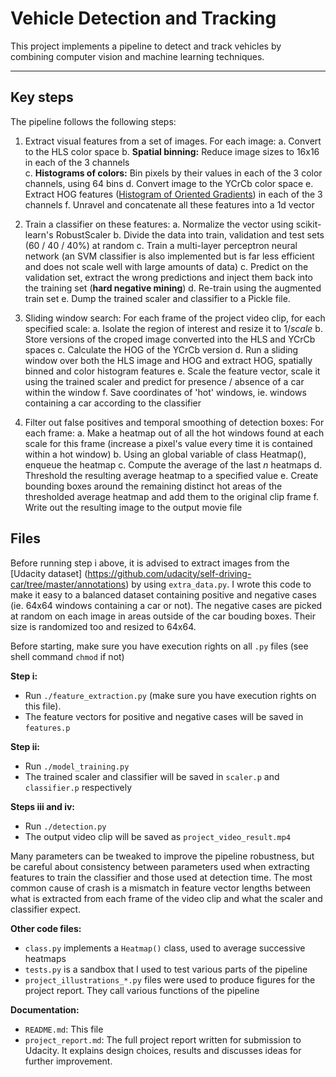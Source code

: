 # Vehicle Detection and Tracking

This project implements a pipeline to detect and track vehicles by combining computer vision and machine learning techniques.

---

## Key steps

The pipeline follows the following steps:

1. Extract visual features from a set of images. For each image:
	a. Convert to the HLS color space
	b. **Spatial binning:** Reduce image sizes to 16x16 in each of the 3 channels	
	c. **Histograms of colors:** Bin pixels by their values in each of the 3 color channels, using 64 bins
	d. Convert image to the YCrCb color space
	e. Extract HOG features ([Histogram of Oriented Gradients](http://www.learnopencv.com/histogram-of-oriented-gradients/)) in each of the 3 channels
	f. Unravel and concatenate all these features into a 1d vector
	
2. Train a classifier on these features:
	a. Normalize the vector using scikit-learn's RobustScaler
	b. Divide the data into train, validation and test sets (60 / 40 / 40%) at random
	c. Train a multi-layer perceptron neural network (an SVM classifier is also implemented but is far less efficient and does not scale well with large amounts of data)
	c. Predict on the validation set, extract the wrong predictions and inject them back into the training set (**hard negative mining**)
	d. Re-train using the augmented train set
	e. Dump the trained scaler and classifier to a Pickle file.

3. Sliding window search: For each frame of the project video clip, for each specified scale:
	a. Isolate the region of interest and resize it to $1/scale$
	b. Store versions of the croped image converted into the HLS and YCrCb spaces
	c. Calculate the HOG of the YCrCb version
	d. Run a sliding window over both the HLS image and HOG and extract HOG, spatially binned and color histogram features
	e. Scale the feature vector, scale it using the trained scaler and predict for presence / absence of a car within the window
	f. Save coordinates of 'hot' windows, ie. windows containing a car according to the classifier
	
4. Filter out false positives and temporal smoothing of detection boxes: For each frame:
	a. Make a heatmap out of all the hot windows found at each scale for this frame (increase a pixel's value every time it is contained within a hot window)
	b. Using an global variable of class Heatmap(), enqueue the heatmap
	c. Compute the average of the last _n_ heatmaps
	d. Threshold the resulting average heatmap to a specified value
	e. Create bounding boxes around the remaining distinct hot areas of the thresholded average heatmap and add them to the original clip frame
	f. Write out the resulting image to the output movie file
	

## Files

Before running step i above, it is advised to extract images from the [Udacity dataset] (https://github.com/udacity/self-driving-car/tree/master/annotations) by using `extra_data.py`. I wrote this code to make it easy to a balanced dataset containing positive and negative cases (ie. 64x64 windows containing a car or not). The negative cases are picked at random on each image in areas outside of the car bouding boxes. Their size is randomized too and resized to 64x64.

Before starting, make sure you have execution rights on all `.py` files (see shell command `chmod` if not)

**Step i:**
 - Run `./feature_extraction.py` (make sure you have execution rights on this file).
 - The feature vectors for positive and negative cases will be saved in `features.p`
 
**Step ii:**
 - Run `./model_training.py`
 - The trained scaler and classifier will be saved in `scaler.p` and `classifier.p` respectively
 
**Steps iii and iv:**
 - Run `./detection.py`
 - The output video clip will be saved as `project_video_result.mp4`
 
Many parameters can be tweaked to improve the pipeline robustness, but be careful about consistency between parameters used when extracting features to train the classifier and those used at detection time. The most common cause of crash is a mismatch in feature vector lengths between what is extracted from each frame of the video clip and what the scaler and classifier expect.

**Other code files:**
 - `class.py` implements a `Heatmap()` class, used to average successive heatmaps
 - `tests.py` is a sandbox that I used to test various parts of the pipeline
 - `project_illustrations_*.py` files were used to produce figures for the project report. They call various functions of the pipeline
 
**Documentation:**
 - `README.md`: This file
 - `project_report.md`: The full project report written for submission to Udacity. It explains design choices, results and discusses ideas for further improvement.
 
 